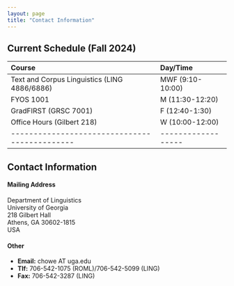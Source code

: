 ```yaml
---
layout: page
title: "Contact Information"
---
```


## Current Schedule (Fall 2024)

| Course | Day/Time |
| :---------------------------------------------|:------------------|
Text and Corpus Linguistics (LING 4886/6886) | MWF (9:10-10:00) |
FYOS 1001 | M (11:30-12:20) |
GradFIRST (GRSC 7001) | F (12:40-1:30) |
Office Hours (Gilbert 218) | W (10:00-12:00) |
---------------------------------------------|------------------|

## Contact Information

#### Mailing Address
Department of Linguistics<br>
University of Georgia<br>
218 Gilbert Hall<br>
Athens, GA 30602-1815<br>
USA

#### Other
- **Email:** chowe AT uga.edu
- **Tlf:** 706-542-1075 (ROML)/706-542-5099 (LING)
- **Fax:** 706-542-3287 (LING)


<!--

<div class="column-left">
<center><img src="images/HoweChadpic1.jpg" style="width:175px"></center> 
</div>


<img src="images/HoweChadpic1.jpg" alt="This is me." style="width:175px;"/>


<div class="begin-examples"></div>

## Section title
## Section title
This text, along with the title, remains in a single column
### Main you want to make point here
### Main point
Some explanatory text.
### Main point about code block 1

```
code block 1
```

More text explaining code block 2

```
code block 2
```
<div class="end-examples"></div>



<br>
<style>
.column-left{
  float: left;
  width: 50%;
  text-align: left;
}
.column-right{
  float: right;
  width: 50%;
  text-align: left;
}
</style>

<div class="column-left">

**Mailing Address**

Chad Howe

Department of Romance Languages

University of Georgia

218 Gilbert Hall

Athens, GA 30602-1815

USA


- **Email:** chowe AT uga.edu
- **Tlf:** 706-542-1075 (ROML)/706-542-5099 (LING)
- **Fax:** 706-542-3287 (LING)

</div>
<div class="column-left">

<br>
<br>


![This is me.](images/HoweChadpic1.jpg){width=40%}

<br>
<br>
<br>
<br>
<br>

</div>

https://gerrit.googlesource.com/gitiles/+/refs/tags/v0.2/Documentation/markdown.md#Images
-->
